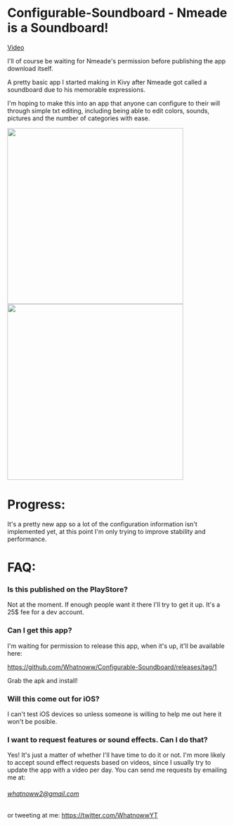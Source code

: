# Configurable-Soundboard - Nmeade is a Soundboard!

[Video](https://youtu.be/Te0RG1UHByc)

I'll of course be waiting for Nmeade's permission before publishing the app download itself.

A pretty basic app I started making in Kivy after Nmeade got called a soundboard due to his memorable expressions.

I'm hoping to make this into an app that anyone can configure to their will through simple txt editing, including being able to edit colors, sounds, pictures and the number of categories with ease.

<img src="https://i.imgur.com/LVMCrja.jpg" width="400">

<img src="https://i.imgur.com/9CgeYTS.jpg" width="400">

# Progress:

It's a pretty new app so a lot of the configuration information isn't implemented yet, at this point I'm only trying to improve stability and performance.

# FAQ:

### Is this published on the PlayStore?

Not at the moment. If enough people want it there I'll try to get it up. It's a 25$ fee for a dev account.

### Can I get this app?

I'm waiting for permission to release this app, when it's up, it'll be available here:

https://github.com/Whatnoww/Configurable-Soundboard/releases/tag/1

Grab the apk and install!

### Will this come out for iOS?

I can't test iOS devices so unless someone is willing to help me out here it won't be posible.

### I want to request features or sound effects. Can I do that?

Yes! It's just a matter of whether I'll have time to do it or not. I'm more likely to accept sound effect requests based on videos, since I usually try to update the app with a video per day. You can send me requests by emailing me at:
###### whatnoww2@gmail.com

or tweeting at me: https://twitter.com/WhatnowwYT
